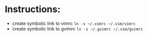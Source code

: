 # Instructions:

- create symbolic link to vimrc `ln -s ~/.vimrc ~/.vim/vimrc`
- create symbolic link to gvimrc `ln -s ~/.gvimrc ~/.vim/gvimrc`
